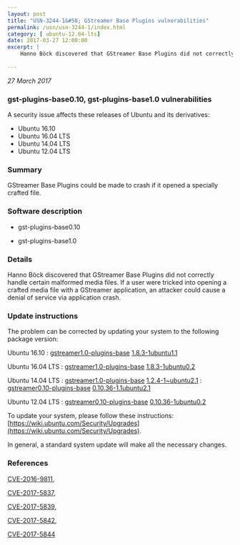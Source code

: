 ```yaml
---
layout: post
title: "USN-3244-1&#58; GStreamer Base Plugins vulnerabilities"
permalink: /usn/usn-3244-1/index.html
category: [ ubuntu-12.04-lts]
date: 2017-03-27 12:00:00
excerpt: |
    Hanno Böck discovered that GStreamer Base Plugins did not correctly handle certain malformed media files. If a user were tricked into opening a crafted media file with a GStreamer application, an attacker could cause a denial of service via application crash. 
    
--- 
```

 
 

*27 March 2017*

### gst-plugins-base0.10, gst-plugins-base1.0 vulnerabilities

A security issue affects these releases of Ubuntu and its derivatives:

* Ubuntu 16.10
* Ubuntu 16.04 LTS
* Ubuntu 14.04 LTS
* Ubuntu 12.04 LTS

### Summary

GStreamer Base Plugins could be made to crash if it opened a specially crafted file.

### Software description

* gst-plugins-base0.10 

* gst-plugins-base1.0 

### Details

Hanno Böck discovered that GStreamer Base Plugins did not correctly handle certain malformed media files. If a user were tricked into opening a crafted media file with a GStreamer application, an attacker could cause a denial of service via application crash. 

### Update instructions

The problem can be corrected by updating your system to the following package version:

Ubuntu 16.10
 : [gstreamer1.0-plugins-base](https://launchpad.net/ubuntu/+source/gst-plugins-base1.0) <span> [1.8.3-1ubuntu1.1](https://launchpad.net/ubuntu/+source/gst-plugins-base1.0/1.8.3-1ubuntu1.1) </span> 

Ubuntu 16.04 LTS
 : [gstreamer1.0-plugins-base](https://launchpad.net/ubuntu/+source/gst-plugins-base1.0) <span> [1.8.3-1ubuntu0.2](https://launchpad.net/ubuntu/+source/gst-plugins-base1.0/1.8.3-1ubuntu0.2) </span> 

Ubuntu 14.04 LTS
 : [gstreamer1.0-plugins-base](https://launchpad.net/ubuntu/+source/gst-plugins-base1.0) <span> [1.2.4-1~ubuntu2.1](https://launchpad.net/ubuntu/+source/gst-plugins-base1.0/1.2.4-1~ubuntu2.1) </span> 
 : [gstreamer0.10-plugins-base](https://launchpad.net/ubuntu/+source/gst-plugins-base0.10) <span> [0.10.36-1.1ubuntu2.1](https://launchpad.net/ubuntu/+source/gst-plugins-base0.10/0.10.36-1.1ubuntu2.1) </span> 

Ubuntu 12.04 LTS
 : [gstreamer0.10-plugins-base](https://launchpad.net/ubuntu/+source/gst-plugins-base0.10) <span> [0.10.36-1ubuntu0.2](https://launchpad.net/ubuntu/+source/gst-plugins-base0.10/0.10.36-1ubuntu0.2) </span> 

To update your system, please follow these instructions: [https://wiki.ubuntu.com/Security/Upgrades](https://wiki.ubuntu.com/Security/Upgrades).

In general, a standard system update will make all the necessary changes. 

### References

 
 [CVE-2016-9811](http://people.ubuntu.com/~ubuntu-security/cve/CVE-2016-9811), 

 [CVE-2017-5837](http://people.ubuntu.com/~ubuntu-security/cve/CVE-2017-5837), 

 [CVE-2017-5839](http://people.ubuntu.com/~ubuntu-security/cve/CVE-2017-5839), 

 [CVE-2017-5842](http://people.ubuntu.com/~ubuntu-security/cve/CVE-2017-5842), 

 [CVE-2017-5844](http://people.ubuntu.com/~ubuntu-security/cve/CVE-2017-5844)
 

